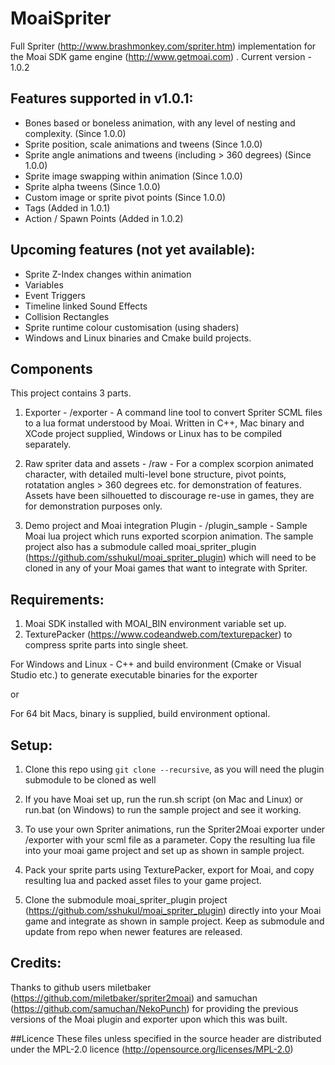 # MoaiSpriter
Full Spriter (http://www.brashmonkey.com/spriter.htm) implementation for the Moai SDK game engine (http://www.getmoai.com) .
Current version - 1.0.2

## Features supported in v1.0.1:
- Bones based or boneless animation, with any level of nesting and complexity. (Since 1.0.0)
- Sprite position, scale animations and tweens (Since 1.0.0)
- Sprite angle animations and tweens (including > 360 degrees) (Since 1.0.0)
- Sprite image swapping within animation (Since 1.0.0)
- Sprite alpha tweens (Since 1.0.0)
- Custom image or sprite pivot points (Since 1.0.0)
- Tags (Added in 1.0.1)
- Action / Spawn Points (Added in 1.0.2)

## Upcoming features (not yet available):
- Sprite Z-Index changes within animation
- Variables
- Event Triggers
- Timeline linked Sound Effects 
- Collision Rectangles
- Sprite runtime colour customisation (using shaders)
- Windows and Linux binaries and Cmake build projects.

## Components
This project contains 3 parts. 

1. Exporter - /exporter - A command line tool to convert Spriter SCML files to a lua format understood by Moai. Written in C++, 
Mac binary and XCode project supplied, Windows or Linux has to be compiled separately. 

2. Raw spriter data and assets - /raw - For a complex scorpion animated character, with detailed multi-level bone structure, 
pivot points, rotatation angles > 360 degrees etc. for demonstration of features. Assets have been silhouetted to discourage re-use 
in games, they are for demonstration purposes only. 

3. Demo project and Moai integration Plugin - /plugin_sample - Sample Moai lua project which runs exported scorpion animation. 
The sample project also has a submodule called moai_spriter_plugin (https://github.com/sshukul/moai_spriter_plugin) which will need to be cloned in any of your Moai games that want to integrate with Spriter.

## Requirements:
1. Moai SDK installed with MOAI_BIN environment variable set up.
2. TexturePacker (https://www.codeandweb.com/texturepacker) to compress sprite parts into single sheet. 

For Windows and Linux -
C++ and build environment (Cmake or Visual Studio etc.) to generate executable binaries for the exporter

or 

For 64 bit Macs, binary is supplied, build environment optional.

## Setup:
1. Clone this repo using `git clone --recursive`, as you will need the plugin submodule to be cloned as well

2. If you have Moai set up, run the run.sh script (on Mac and Linux) or run.bat (on Windows) to run the sample project and see it working.

3. To use your own Spriter animations, run the Spriter2Moai exporter under /exporter with your scml file as a parameter. 
Copy the resulting lua file into your moai game project and set up as shown in sample project.

4. Pack your sprite parts using TexturePacker, export for Moai, and copy resulting lua and packed asset files to your game project.

5. Clone the submodule moai_spriter_plugin project (https://github.com/sshukul/moai_spriter_plugin) directly into your Moai 
game and integrate as shown in sample project. Keep as submodule and update from repo when newer features are released.

## Credits:
Thanks to github users miletbaker (https://github.com/miletbaker/spriter2moai)
and samuchan (https://github.com/samuchan/NekoPunch)
for providing the previous versions of the Moai plugin and exporter upon which this was built.

##Licence
These files unless specified in the source header are distributed under the MPL-2.0 licence (http://opensource.org/licenses/MPL-2.0)
